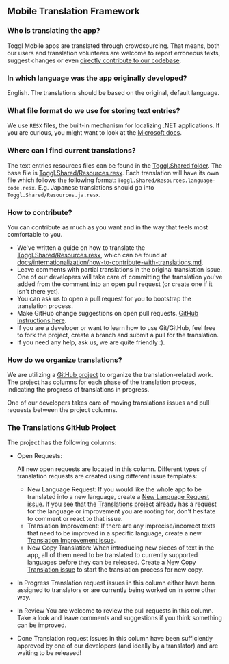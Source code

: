 ## Mobile Translation Framework

### Who is translating the app?

Toggl Mobile apps are translated through crowdsourcing. That means, both our users and translation volunteers are welcome to report erroneous texts, suggest changes or even [directly contribute to our codebase](./how-to-contribute-with-translations.md).

### In which language was the app originally developed?

English. The translations should be based on the original, default language.

### What file format do we use for storing text entries?

We use `RESX` files, the built-in mechanism for localizing .NET applications.
If you are curious, you might want to look at the [Microsoft docs](https://docs.microsoft.com/en-us/dotnet/framework/resources/creating-resource-files-for-desktop-apps#resources-in-resx-files).

### Where can I find current translations?

The text entries resources files can be found in the [Toggl.Shared folder](../../Toggl.Shared).
The base file is [Toggl.Shared/Resources.resx](../../Toggl.Shared/Resources.resx).
Each translation will have its own file which follows the following format: `Toggl.Shared/Resources.language-code.resx`. E.g. Japanese translations should go into `Toggl.Shared/Resources.ja.resx`.

### How to contribute?

You can contribute as much as you want and in the way that feels most comfortable to you.

- We've written a guide on how to translate the [Toggl.Shared/Resources.resx](../../Toggl.Shared/Resources.resx), which can be found at [docs/internationalization/how-to-contribute-with-translations.md](./how-to-contribute-with-translations.md).
- Leave comments with partial translations in the original translation issue. One of our developers will take care of committing the translation you've added from the comment into an open pull request (or create one if it isn't there yet).
- You can ask us to open a pull request for you to bootstrap the translation process.
- Make GitHub change suggestions on open pull requests. [GitHub instructions here](https://help.github.com/en/articles/commenting-on-a-pull-request).
- If you are a developer or want to learn how to use Git/GitHub, feel free to fork the project, create a branch and submit a pull for the translation.
- If you need any help, ask us, we are quite friendly :).

### How do we organize translations?

We are utilizing a [GitHub project](https://github.com/toggl/mobileapp/projects/74) to organize the translation-related work.
The project has columns for each phase of the translation process, indicating the progress of translations in progress.

One of our developers takes care of moving translations issues and pull requests between the project columns.

### The Translations GitHub Project

The project has the following columns:

- Open Requests:

    All new open requests are located in this column. Different types of translation requests are created using different issue templates:

    - New Language Request:
    If you would like the whole app to be translated into a new language, create a [New Language Request issue](https://github.com/toggl/mobileapp/issues/new?template=g-translation-request.md). If you see that the [Translations project](https://github.com/toggl/mobileapp/projects/74) already has a request for the language or improvement you are rooting for, don't hesitate to comment or react to that issue.
    - Translation Improvement:
    If there are any imprecise/incorrect texts that need to be improved in a specific language, create a new [Translation Improvement issue](https://github.com/toggl/mobileapp/issues/new?template=h-translation-fix-request.md).
    - New Copy Translation:
    When introducing new pieces of text in the app, all of them need to be translated to currently supported languages before they can be released. Create a [New Copy Translation issue](https://github.com/toggl/mobileapp/issues/new?template=i-new-copy-translation-request.md) to start the translation process for new copy.
- In Progress
Translation request issues in this column either have been assigned to translators or are currently being worked on in some other way.
- In Review
You are welcome to review the pull requests in this column. Take a look and leave comments and suggestions if you think something can be improved.
- Done
Translation request issues in this column have been sufficiently approved by one of our developers (and ideally by a translator) and are waiting to be released!
